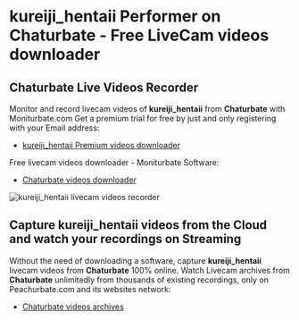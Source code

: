 # kureiji_hentaii Performer on Chaturbate - Free LiveCam videos downloader

## Chaturbate Live Videos Recorder

Monitor and record livecam videos of **kureiji_hentaii** from **Chaturbate** with Moniturbate.com
Get a premium trial for free by just and only registering with your Email address:
* [kureiji_hentaii Premium videos downloader](https://moniturbate.com/request-demo-licence-key.html)

Free livecam videos downloader - Moniturbate Software:
* [Chaturbate videos downloader](https://moniturbate.com/moniturbate-download-software.html)

![kureiji_hentaii livecam videos recorder](https://peachurnet.com/templates/moniturbate-software.png)


## Capture kureiji_hentaii videos from the Cloud and watch your recordings on Streaming

Without the need of downloading a software, capture **kureiji_hentaii** livecam videos from **Chaturbate** 100% online.
Watch Livecam archives from **Chaturbate** unlimitedly from thousands of existing recordings, only on Peachurbate.com and its websites network:
* [Chaturbate videos archives](https://peachurnet.com/)